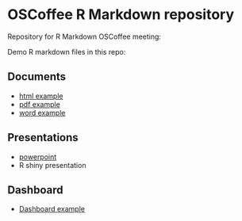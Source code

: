 # OSCoffee R Markdown repository 

Repository for R Markdown OSCoffee meeting:

Demo R markdown files in this repo:

## Documents
- [html example](https://github.com/jeffreydurieux/OSCoffee_RMarkdown/blob/main/Rmarkdownfiles/html.Rmd)
- [pdf example](https://github.com/jeffreydurieux/OSCoffee_RMarkdown/blob/main/Rmarkdownfiles/pdf.Rmd)
- [word example](https://github.com/jeffreydurieux/OSCoffee_RMarkdown/blob/main/Rmarkdownfiles/word.Rmd)

## Presentations
- [powerpoint](https://github.com/jeffreydurieux/OSCoffee_RMarkdown/blob/main/Rmarkdownfiles/ppt.Rmd)
- R shiny presentation

## Dashboard
- [Dashboard example](https://github.com/jeffreydurieux/OSCoffee_RMarkdown/blob/main/Rmarkdownfiles/dashboard.Rmd)



